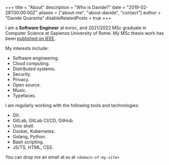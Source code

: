 +++
title = "About"
description = "Who is Davide?"
date = "2019-02-28T00:00:00Z"
aliases = ["about-me", "about-davide", "contact"]
author = "Davide Quaranta"
disableRelatedPosts = true
+++

I am a **Software Engineer** at evroc, and 2021/2022 MSc graduate in Computer Science at Sapienza University of Rome. My MSc thesis work has been [published on IEEE](https://ieeexplore.ieee.org/document/10062138).

My interests include:

* Software engineering.
* Cloud computing.
* Distributed systems.
* Security.
* Privacy.
* Open source.
* Music.
* Typefaces.

I am regularly working with the following tools and technologies:

* Git.
* GitLab, GitLab CI/CD, GitHub.
* Unix shell.
* Docker, Kubernetes.
* Golang, Python.
* Bash scripting.
* JS/TS, HTML, CSS.

You can drop me an email at `me` at `<domain-of-my-site>`